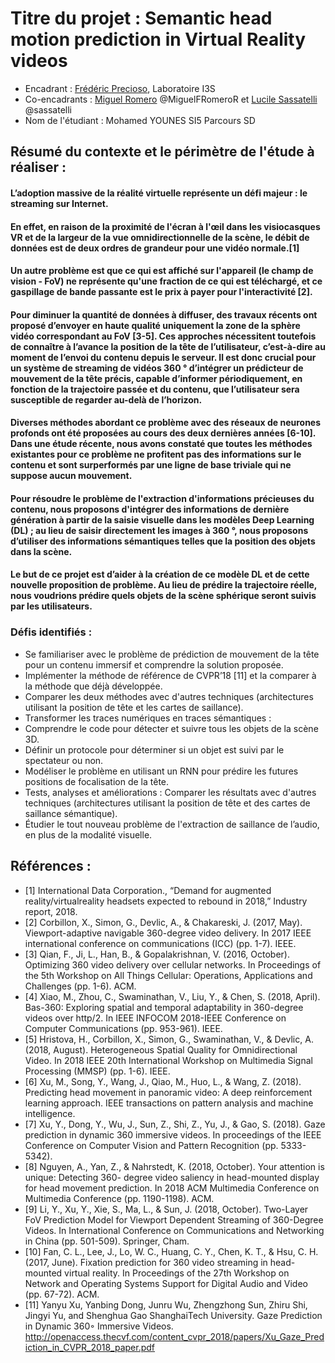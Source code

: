# Titre du projet : Semantic head motion prediction in Virtual Reality videos
- Encadrant :  [Frédéric Precioso](mailto:frederic.precioso@.fr), Laboratoire I3S 
- Co-encadrants : [Miguel Romero](mailto:miguelfromeror@gmail.com) @MiguelFRomeroR et [Lucile Sassatelli](mailto:sassatelli@i3s.unice.fr) @sassatelli
- Nom de l'étudiant : Mohamed YOUNES SI5 Parcours SD
## Résumé du contexte et le périmètre de l'étude à réaliser :
#### L’adoption massive de la réalité virtuelle représente un défi majeur : le streaming sur Internet. 
#### En effet, en raison de la proximité de l'écran à l'œil dans les visiocasques VR et de la largeur de la vue omnidirectionnelle de la scène, le débit de données est de deux ordres de grandeur pour une vidéo normale.[1]
#### Un autre problème est que ce qui est affiché sur l'appareil (le champ de vision - FoV) ne représente qu'une fraction de ce qui est téléchargé, et ce gaspillage de bande passante est le prix à payer pour l'interactivité [2].
#### Pour diminuer la quantité de données à diffuser, des travaux récents ont proposé d’envoyer en haute qualité uniquement la zone de la sphère vidéo correspondant au FoV [3-5]. Ces approches nécessitent toutefois de connaître à l’avance la position de la tête de l’utilisateur, c’est-à-dire au moment de l’envoi du contenu depuis le serveur. Il est donc crucial pour un système de streaming de vidéos 360 ° d’intégrer un prédicteur de mouvement de la tête précis, capable d’informer périodiquement, en fonction de la trajectoire passée et du contenu, que l’utilisateur sera susceptible de regarder au-delà de l’horizon.
#### Diverses méthodes abordant ce problème avec des réseaux de neurones profonds ont été proposées au cours des deux dernières années [6-10]. Dans une étude récente, nous avons constaté que toutes les méthodes existantes pour ce problème ne profitent pas des informations sur le contenu et sont surperformés par une ligne de base triviale qui ne suppose aucun mouvement.
#### Pour résoudre le problème de l'extraction d'informations précieuses du contenu, nous proposons d'intégrer des informations de dernière génération à partir de la saisie visuelle dans les modèles Deep Learning (DL) ; au lieu de saisir directement les images à 360 °, nous proposons d’utiliser des informations sémantiques telles que la position des objets dans la scène.
#### Le but de ce projet est d’aider à la création de ce modèle DL et de cette nouvelle proposition de problème. Au lieu de prédire la trajectoire réelle, nous voudrions prédire quels objets de la scène sphérique seront suivis par les utilisateurs.
### Défis identifiés :
- Se familiariser avec le problème de prédiction de mouvement de la tête pour un contenu immersif
et comprendre la solution proposée.
- Implémenter la méthode de référence de CVPR’18 [11] et la comparer à la méthode que déjà
développée.
- Comparer les deux méthodes avec d'autres techniques (architectures utilisant la position de tête et
les cartes de saillance).
- Transformer les traces numériques en traces sémantiques :
- Comprendre le code pour détecter et suivre tous les objets de la scène 3D.
- Définir un protocole pour déterminer si un objet est suivi par le spectateur ou non.
- Modéliser le problème en utilisant un RNN pour prédire les futures positions de focalisation de la
tête.
- Tests, analyses et améliorations : Comparer les résultats avec d'autres techniques (architectures
utilisant la position de tête et des cartes de saillance sémantique).
- Étudier le tout nouveau problème de l'extraction de saillance de l’audio, en plus de la modalité
visuelle.

## Références :
* [1] International Data Corporation., “Demand for augmented reality/virtualreality headsets expected
to rebound in 2018,” Industry report, 2018.
* [2] Corbillon, X., Simon, G., Devlic, A., & Chakareski, J. (2017, May). Viewport-adaptive navigable
360-degree video delivery. In 2017 IEEE international conference on communications (ICC) (pp. 1-7).
IEEE.
* [3] Qian, F., Ji, L., Han, B., & Gopalakrishnan, V. (2016, October). Optimizing 360 video delivery over
cellular networks. In Proceedings of the 5th Workshop on All Things Cellular: Operations,
Applications and Challenges (pp. 1-6). ACM.
* [4] Xiao, M., Zhou, C., Swaminathan, V., Liu, Y., & Chen, S. (2018, April). Bas-360: Exploring spatial
and temporal adaptability in 360-degree videos over http/2. In IEEE INFOCOM 2018-IEEE Conference
on Computer Communications (pp. 953-961). IEEE.
* [5] Hristova, H., Corbillon, X., Simon, G., Swaminathan, V., & Devlic, A. (2018, August).
Heterogeneous Spatial Quality for Omnidirectional Video. In 2018 IEEE 20th International Workshop
on Multimedia Signal Processing (MMSP) (pp. 1-6). IEEE.
* [6] Xu, M., Song, Y., Wang, J., Qiao, M., Huo, L., & Wang, Z. (2018). Predicting head movement in
panoramic video: A deep reinforcement learning approach. IEEE transactions on pattern analysis and
machine intelligence.
* [7] Xu, Y., Dong, Y., Wu, J., Sun, Z., Shi, Z., Yu, J., & Gao, S. (2018). Gaze prediction in dynamic 360
immersive videos. In proceedings of the IEEE Conference on Computer Vision and Pattern
Recognition (pp. 5333-5342).
* [8] Nguyen, A., Yan, Z., & Nahrstedt, K. (2018, October). Your attention is unique: Detecting 360-
degree video saliency in head-mounted display for head movement prediction. In 2018 ACM
Multimedia Conference on Multimedia Conference (pp. 1190-1198). ACM.
* [9] Li, Y., Xu, Y., Xie, S., Ma, L., & Sun, J. (2018, October). Two-Layer FoV Prediction Model for
Viewport Dependent Streaming of 360-Degree Videos. In International Conference on
Communications and Networking in China (pp. 501-509). Springer, Cham.
* [10] Fan, C. L., Lee, J., Lo, W. C., Huang, C. Y., Chen, K. T., & Hsu, C. H. (2017, June). Fixation prediction
for 360 video streaming in head-mounted virtual reality. In Proceedings of the 27th Workshop on
Network and Operating Systems Support for Digital Audio and Video (pp. 67-72). ACM.
* [11] Yanyu Xu, Yanbing Dong, Junru Wu, Zhengzhong Sun, Zhiru Shi, Jingyi Yu, and Shenghua Gao
ShanghaiTech University. Gaze Prediction in Dynamic 360◦ Immersive Videos.
http://openaccess.thecvf.com/content_cvpr_2018/papers/Xu_Gaze_Prediction_in_CVPR_2018_paper.pdf
